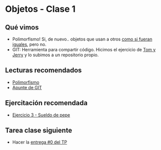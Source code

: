 # Objetos - Clase 1

## Qué vimos

* Polimorfismo! Si, de nuevo.. objetos que usan a otros [como si fueran iguales](https://i.kym-cdn.com/entries/icons/mobile/000/023/397/C-658VsXoAo3ovC.jpg), pero no.
* GIT: Herramienta para compartir código. Hicimos el ejercicio de [Tom y Jerry](https://mumuki.io/wollok/exercises/2688-programacion-con-objetos-practica-objetos-y-mensajes-tom-y-jerry) y lo subimos a un repositorio propio.

## Lecturas recomendados

* [Polimorfismo](https://docs.google.com/document/d/1X7Sz12e7rbVO1x7uMD7ECjZnT-chELx0ElTPmNvNURU)
* [Apunte de GIT](https://docs.google.com/document/d/147cqUY86wWVoJ86Ce0NoX1R78CwoCOGZtF7RugUvzFg)

## Ejercitación recomendada

* [Ejercicio 3 - Sueldo de pepe](https://docs.google.com/document/d/1DQNuJwO3m6o_0-31tld94eJKJSQQ2TsjqBBY_rOVho4)

## Tarea clase siguiente

* Hacer la [entrega #0 del TP](https://i.ebayimg.com/images/g/bt8AAOSwHPlWb3b7/s-l1600.jpg)
